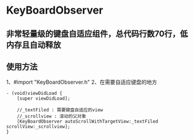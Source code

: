 # KeyBoardObserver


## 非常轻量级的键盘自适应组件，总代码行数70行，低内存且自动释放

## 使用方法

1、#import "KeyBoardObserver.h"
2、在需要自适应键盘的地方

```
- (void)viewDidLoad {
    [super viewDidLoad];
    
    //_textFiled : 需要键盘自适应的view
    //_scrollview : 滚动的父对象
    [KeyBoardObserver autoScrollWithTargetView:_textFiled scrollView:_scrollview];
}
```
